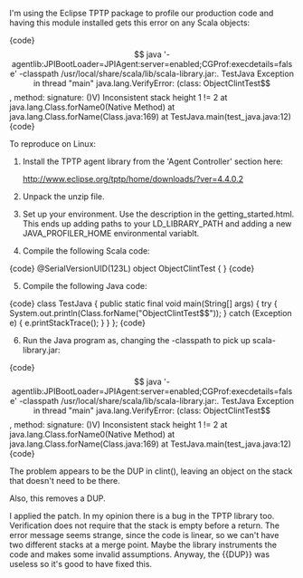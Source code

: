 I'm using the Eclipse TPTP package to profile our production code and having
this module installed gets this error on any Scala objects:

{code}
$$ java '-agentlib:JPIBootLoader=JPIAgent:server=enabled;CGProf:execdetails=false' -classpath /usr/local/share/scala/lib/scala-library.jar:. TestJava
Exception in thread "main" java.lang.VerifyError: (class: ObjectClintTest$$, method: <clinit> signature: ()V) Inconsistent stack height 1 != 2
        at java.lang.Class.forName0(Native Method)
        at java.lang.Class.forName(Class.java:169)
        at TestJava.main(test_java.java:12)
{code}

To reproduce on Linux:

1) Install the TPTP agent library from the 'Agent Controller' section here:

   http://www.eclipse.org/tptp/home/downloads/?ver=4.4.0.2

2) Unpack the unzip file.

3) Set up your environment.  Use the description in the getting_started.html.
   This ends up adding paths to your LD_LIBRARY_PATH and adding a new
   JAVA_PROFILER_HOME environmental variablt.

4) Compile the following Scala code:

{code}
@SerialVersionUID(123L)
object ObjectClintTest
{
}
{code}

5) Compile the following Java code:

{code}
class TestJava
{
    public static final void main(String[] args)
        {
            try {
                System.out.println(Class.forName("ObjectClintTest$$"));
            }
            catch (Exception e) {
                e.printStackTrace();
            }
        }
};
{code}

6) Run the Java program as, changing the -classpath to pick up
   scala-library.jar:

{code}
$$ java '-agentlib:JPIBootLoader=JPIAgent:server=enabled;CGProf:execdetails=false' -classpath /usr/local/share/scala/lib/scala-library.jar:. TestJava
Exception in thread "main" java.lang.VerifyError: (class: ObjectClintTest$$, method: <clinit> signature: ()V) Inconsistent stack height 1 != 2
        at java.lang.Class.forName0(Native Method)
        at java.lang.Class.forName(Class.java:169)
        at TestJava.main(test_java.java:12)
{code}

The problem appears to be the DUP in clint(), leaving an object on the
stack that doesn't need to be there.

Also, this removes a DUP.

I applied the patch. In my opinion there is a bug in the TPTP library too. Verification does not require that the stack is empty before a return. The error message seems strange, since the code is linear, so we can't have two different stacks at a merge point. Maybe the library instruments the code and makes some invalid assumptions. Anyway, the {{DUP}} was useless so it's good to have fixed this.
